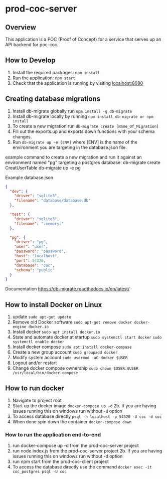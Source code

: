 # prod-coc-server

## Overview

This application is a POC (Proof of Concept) for a service that serves up an API
backend for poc-coc.

## How to Develop

1. Install the required packages: `npm install`
2. Run the application: `npm start`
3. Check that the application is running by visiting
   [localhost:8080](http://localhost:8080)

## Creating database migrations

1. Install db-migrate globally run `npm install -g db-migrate`
2. Install db-migrate locally by running `npm install db-migrate or npm install`
3. To create a new migration run `db-migrate create [Name_Of_Migration]`
4. Fill out the exports.up and exports.down functions with your schema changes.
5. Run `db-migrate up -e [ENV]` where [ENV] is the name of the environment you
   are targeting in the database.json file.

example command to create a new migration and run it against an environment
named "pg" targeting a postgres database: db-migrate create CreatUserTable
db-migrate up -e pg

Example database.json

```json
{
  "dev": {
    "driver": "sqlite3",
    "filename": "database/database.db"
  },

  "test": {
    "driver": "sqlite3",
    "filename": ":memory:"
  },

  "pg": {
    "driver": "pg",
    "user": "user",
    "password": "password",
    "host": "localhost",
    "port": 54320,
    "database": "coc",
    "schema": "public"
  }
}
```

Documentation https://db-migrate.readthedocs.io/en/latest/

## How to install Docker on Linux

1. update `sudo apt-get update`
2. Remove old Docker software
   `sudo apt-get remove docker docker-engine docker.io`
3. Install docker `sudo apt install docker.io`
4. State and automate docker at startup `sudo systemctl start docker`
   `sudo systemctl enable docker`
5. Install docker compose `sudo apt install docker-compose`
6. Create a new group account `sudo groupadd docker`
7. Modify system account `sudo usermod -aG docker $USER`
8. Logout and/or restart
9. Change docker compose ownership
   `sudo chown $USER:$USER /usr/local/bin/docker-compose`

## How to run docker

1. Navigate to project root
2. Start up the docker image `docker-compose up -d` 2b. If you are having issues
   running this on windows run without `-d` option
3. To access database directly `psql -h localhost -p 54320 -U coc -d coc`
4. When done spin down the container `docker-compose down`

### How to run the application end-to-end

1. run docker-compose up -d from the prod-coc-server project
2. run node index.js from the prod-coc-server project 2b. If you are having
   issues running this on windows run without -d option
3. run npm start from the prod-coc-client project
4. To access the database directly use the command
   `docker exec -it coc_postgres psql -U coc`
